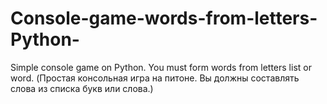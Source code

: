 # Console-game-words-from-letters-Python-
Simple console game on Python. You must form words from letters list or word. (Простая консольная игра на питоне. Вы должны составлять слова из списка букв или слова.)
